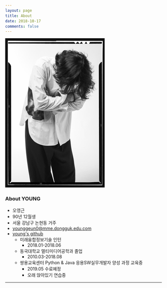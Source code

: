 ```yaml
---
layout: page
title: About
date: 2018-10-17
comments: false
---
```


![profile_img](https://github.com/younggeun0/younggeun0.github.io/blob/master/assets/img/profile.jpg?raw=true)

### **About YOUNG**

* 오영근
* 90년 12월생
* 서울 강남구 논현동 거주
* younggeun0@mme.dongguk.edu.com
* <a href="https://github.com/younggeun0">young's github</a>
  - 미래융합정보기술 인턴
    + 2018.01-2018.06
  - 동국대학교 멀티미디어공학과 졸업
    + 2010.03-2018.08
  - 쌍용교육센터 Python & Java 응용SW실무개발자 양성 과정 교육중
    + 2019.05 수료예정
    + 오래 앉아있기 연습중

---